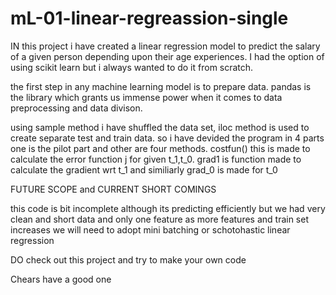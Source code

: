 # mL-01-linear-regreassion-single


IN this project i have created a linear regression model to predict the salary of a given person depending upon their age experiences.
I had the option of using scikit learn but i always wanted to do it from scratch.

the first step in any machine learning model is to prepare data. pandas is the library which grants us immense power when it comes to data preprocessing and data divison.

using sample method i have shuffled the data set, iloc method is used to create separate test and train data. 
so i have devided the program in 4 parts one is the pilot part and other are four methods.
costfun() this is made to calculate the error function j for given t_1,t_0.
grad1 is function made to calculate the gradient wrt t_1
and similiarly grad_0 is made for t_0

FUTURE SCOPE and CURRENT SHORT COMINGS

this code is bit incomplete although its predicting efficiently but we had very clean and short data and only one feature
as more features and train set increases we will need to adopt mini batching or schotohastic linear regression 

DO check out this project and try to make your own code 

Chears have a good one
